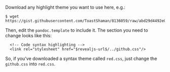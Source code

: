 Download any highlight theme you want to use here, e.g.:

```
$ wget https://gist.githubusercontent.com/ToastShaman/8136059/raw/abd29d4492e047e5553df95a4a9427e8c9cb323d/github.css
```

Then, edit the `pandoc.template` to include it. The section you need to change looks like this:
```
  <!-- Code syntax highlighting -->
  <link rel="stylesheet" href="$revealjs-url$/../github.css"/>
```

So, if you've downloaded a syntax theme called `red.css`, just change the `github.css` into `red.css`.
